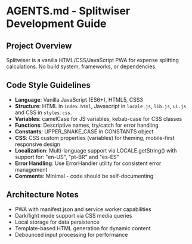 # AGENTS.md - Splitwiser Development Guide

## Project Overview
Splitwiser is a vanilla HTML/CSS/JavaScript PWA for expense splitting calculations. No build system, frameworks, or dependencies.

## Code Style Guidelines
- **Language**: Vanilla JavaScript (ES6+), HTML5, CSS3
- **Structure**: HTML in `index.html`, Javascript in `locale.js`, `lib.js`, `ui.js` and CSS in `styles.css`.
- **Variables**: camelCase for JS variables, kebab-case for CSS classes
- **Functions**: Descriptive names, try/catch for error handling
- **Constants**: UPPER_SNAKE_CASE in CONSTANTS object
- **CSS**: CSS custom properties (variables) for theming, mobile-first responsive design
- **Localization**: Multi-language support via LOCALE.getString() with support for: "en-US", "pt-BR" and "es-ES"
- **Error Handling**: Use ErrorHandler utility for consistent error management
- **Comments**: Minimal - code should be self-documenting

## Architecture Notes
- PWA with manifest.json and service worker capabilities
- Dark/light mode support via CSS media queries
- Local storage for data persistence
- Template-based HTML generation for dynamic content
- Debounced input processing for performance
